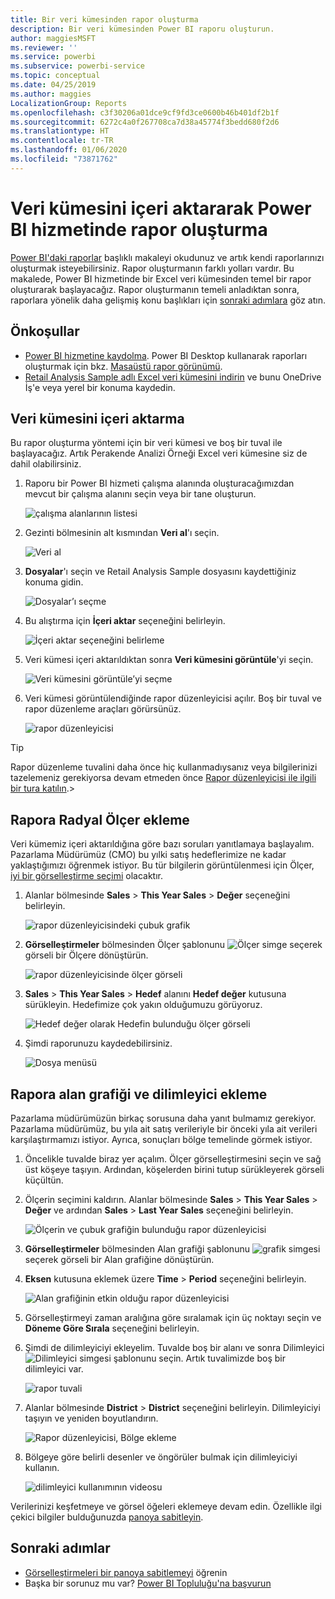 ```yaml
---
title: Bir veri kümesinden rapor oluşturma
description: Bir veri kümesinden Power BI raporu oluşturun.
author: maggiesMSFT
ms.reviewer: ''
ms.service: powerbi
ms.subservice: powerbi-service
ms.topic: conceptual
ms.date: 04/25/2019
ms.author: maggies
LocalizationGroup: Reports
ms.openlocfilehash: c3f30206a01dce9cf9fd3ce0600b46b401df2b1f
ms.sourcegitcommit: 6272c4a0f267708ca7d38a45774f3bedd680f2d6
ms.translationtype: HT
ms.contentlocale: tr-TR
ms.lasthandoff: 01/06/2020
ms.locfileid: "73871762"
---
```

# <a name="create-a-report-in-the-power-bi-service-by-importing-a-dataset"></a>Veri kümesini içeri aktararak Power BI hizmetinde rapor oluşturma
[Power BI'daki raporlar](consumer/end-user-reports.md) başlıklı makaleyi okudunuz ve artık kendi raporlarınızı oluşturmak isteyebilirsiniz. Rapor oluşturmanın farklı yolları vardır. Bu makalede, Power BI hizmetinde bir Excel veri kümesinden temel bir rapor oluşturarak başlayacağız. Rapor oluşturmanın temeli anladıktan sonra, raporlara yönelik daha gelişmiş konu başlıkları için [sonraki adımlara](#next-steps) göz atın.  

## <a name="prerequisites"></a>Önkoşullar
- [Power BI hizmetine kaydolma](service-self-service-signup-for-power-bi.md). Power BI Desktop kullanarak raporları oluşturmak için bkz. [Masaüstü rapor görünümü](desktop-report-view.md). 
- [Retail Analysis Sample adlı Excel veri kümesini indirin](https://go.microsoft.com/fwlink/?LinkId=529778) ve bunu OneDrive İş'e veya yerel bir konuma kaydedin.

## <a name="import-the-dataset"></a>Veri kümesini içeri aktarma
Bu rapor oluşturma yöntemi için bir veri kümesi ve boş bir tuval ile başlayacağız. Artık Perakende Analizi Örneği Excel veri kümesine siz de dahil olabilirsiniz.

1. Raporu bir Power BI hizmeti çalışma alanında oluşturacağımızdan mevcut bir çalışma alanını seçin veya bir tane oluşturun.
   
   ![çalışma alanlarının listesi](media/service-report-create-new/power-bi-workspaces2.png)
2. Gezinti bölmesinin alt kısmından **Veri al**'ı seçin.
   
   ![Veri al](media/service-report-create-new/power-bi-get-data3.png)
3. **Dosyalar**'ı seçin ve Retail Analysis Sample dosyasını kaydettiğiniz konuma gidin.
   
    ![Dosyalar’ı seçme](media/service-report-create-new/power-bi-select-files.png)
4. Bu alıştırma için **İçeri aktar** seçeneğini belirleyin.
   
   ![İçeri aktar seçeneğini belirleme](media/service-report-create-new/power-bi-import.png)
5. Veri kümesi içeri aktarıldıktan sonra **Veri kümesini görüntüle**'yi seçin.
   
   ![Veri kümesini görüntüle’yi seçme](media/service-report-create-new/power-bi-view-dataset.png)
6. Veri kümesi görüntülendiğinde rapor düzenleyicisi açılır.  Boş bir tuval ve rapor düzenleme araçları görürsünüz.
   
   ![rapor düzenleyicisi](media/service-report-create-new/power-bi-blank-report.png)

> [!TIP]
> Rapor düzenleme tuvalini daha önce hiç kullanmadıysanız veya bilgilerinizi tazelemeniz gerekiyorsa devam etmeden önce [Rapor düzenleyicisi ile ilgili bir tura katılın](service-the-report-editor-take-a-tour.md).> 
> 

## <a name="add-a-radial-gauge-to-the-report"></a>Rapora Radyal Ölçer ekleme
Veri kümemiz içeri aktarıldığına göre bazı soruları yanıtlamaya başlayalım.  Pazarlama Müdürümüz (CMO) bu yılki satış hedeflerimize ne kadar yaklaştığımızı öğrenmek istiyor. Bu tür bilgilerin görüntülenmesi için Ölçer, [iyi bir görselleştirme seçimi](visuals/power-bi-report-visualizations.md) olacaktır.

1. Alanlar bölmesinde **Sales** > **This Year Sales** > **Değer** seçeneğini belirleyin.
   
    ![rapor düzenleyicisindeki çubuk grafik](media/service-report-create-new/power-bi-report-step1.png)
2. **Görselleştirmeler** bölmesinden Ölçer şablonunu ![Ölçer simge](media/service-report-create-new/powerbi-gauge-icon.png) seçerek görseli bir Ölçere dönüştürün.
   
    ![rapor düzenleyicisinde ölçer görseli](media/service-report-create-new/power-bi-report-step2.png)
3. **Sales** > **This Year Sales** > **Hedef** alanını **Hedef değer** kutusuna sürükleyin. Hedefimize çok yakın olduğumuzu görüyoruz.
   
    ![Hedef değer olarak Hedefin bulunduğu ölçer görseli](media/service-report-create-new/power-bi-report-step3.png)
4. Şimdi raporunuzu kaydedebilirsiniz.
   
   ![Dosya menüsü](media/service-report-create-new/powerbi-save.png)

## <a name="add-an-area-chart-and-slicer-to-the-report"></a>Rapora alan grafiği ve dilimleyici ekleme
Pazarlama müdürümüzün birkaç sorusuna daha yanıt bulmamız gerekiyor. Pazarlama müdürümüz, bu yıla ait satış verileriyle bir önceki yıla ait verileri karşılaştırmamızı istiyor. Ayrıca, sonuçları bölge temelinde görmek istiyor.

1. Öncelikle tuvalde biraz yer açalım. Ölçer görselleştirmesini seçin ve sağ üst köşeye taşıyın. Ardından, köşelerden birini tutup sürükleyerek görseli küçültün.
2. Ölçerin seçimini kaldırın. Alanlar bölmesinde **Sales** > **This Year Sales** > **Değer** ve ardından **Sales** > **Last Year Sales** seçeneğini belirleyin.
   
    ![Ölçerin ve çubuk grafiğin bulunduğu rapor düzenleyicisi](media/service-report-create-new/power-bi-report-step4.png)
3. **Görselleştirmeler** bölmesinden Alan grafiği şablonunu ![grafik simgesi](media/service-report-create-new/power-bi-areachart-icon.png) seçerek görseli bir Alan grafiğine dönüştürün.
4. **Eksen** kutusuna eklemek üzere **Time** > **Period** seçeneğini belirleyin.
   
    ![Alan grafiğinin etkin olduğu rapor düzenleyicisi](media/service-report-create-new/power-bi-report-step5.png)
5. Görselleştirmeyi zaman aralığına göre sıralamak için üç noktayı seçin ve **Döneme Göre Sırala** seçeneğini belirleyin.
6. Şimdi de dilimleyiciyi ekleyelim. Tuvalde boş bir alanı ve sonra Dilimleyici ![Dilimleyici simgesi](media/service-report-create-new/power-bi-slicer-icon.png) şablonunu seçin. Artık tuvalimizde boş bir dilimleyici var.
   
    ![rapor tuvali](media/service-report-create-new/power-bi-report-step6.png)    
7. Alanlar bölmesinde **District** > **District** seçeneğini belirleyin. Dilimleyiciyi taşıyın ve yeniden boyutlandırın.
   
    ![Rapor düzenleyicisi, Bölge ekleme](media/service-report-create-new/power-bi-report-step7.png)  
8. Bölgeye göre belirli desenler ve öngörüler bulmak için dilimleyiciyi kullanın.
   
   ![dilimleyici kullanımının videosu](media/service-report-create-new/power-bi-slicer-video2.gif)  

Verilerinizi keşfetmeye ve görsel öğeleri eklemeye devam edin. Özellikle ilgi çekici bilgiler bulduğunuzda [panoya sabitleyin](service-dashboard-pin-tile-from-report.md).

## <a name="next-steps"></a>Sonraki adımlar

* [Görselleştirmeleri bir panoya sabitlemeyi](service-dashboard-pin-tile-from-report.md) öğrenin   
* Başka bir sorunuz mu var? [Power BI Topluluğu'na başvurun](https://community.powerbi.com/)

